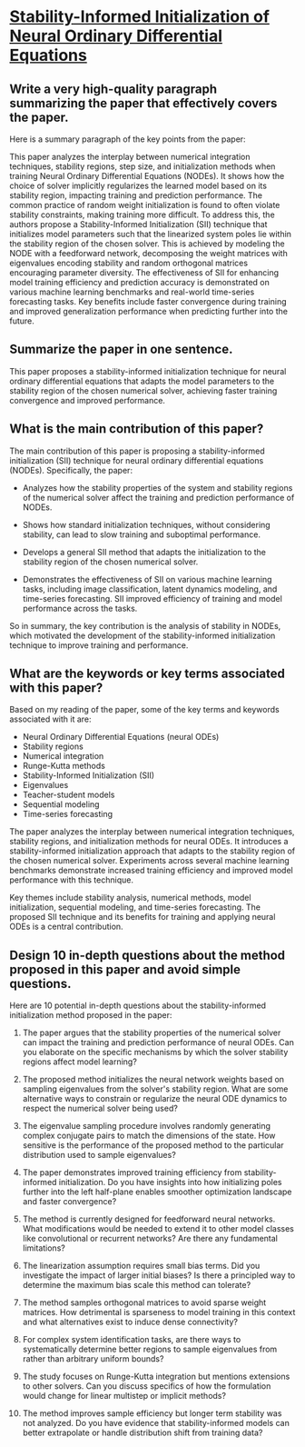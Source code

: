 # [Stability-Informed Initialization of Neural Ordinary Differential   Equations](https://arxiv.org/abs/2311.15890)

## Write a very high-quality paragraph summarizing the paper that effectively covers the paper.

 Here is a summary paragraph of the key points from the paper:

This paper analyzes the interplay between numerical integration techniques, stability regions, step size, and initialization methods when training Neural Ordinary Differential Equations (NODEs). It shows how the choice of solver implicitly regularizes the learned model based on its stability region, impacting training and prediction performance. The common practice of random weight initialization is found to often violate stability constraints, making training more difficult. To address this, the authors propose a Stability-Informed Initialization (SII) technique that initializes model parameters such that the linearized system poles lie within the stability region of the chosen solver. This is achieved by modeling the NODE with a feedforward network, decomposing the weight matrices with eigenvalues encoding stability and random orthogonal matrices encouraging parameter diversity. The effectiveness of SII for enhancing model training efficiency and prediction accuracy is demonstrated on various machine learning benchmarks and real-world time-series forecasting tasks. Key benefits include faster convergence during training and improved generalization performance when predicting further into the future.


## Summarize the paper in one sentence.

 This paper proposes a stability-informed initialization technique for neural ordinary differential equations that adapts the model parameters to the stability region of the chosen numerical solver, achieving faster training convergence and improved performance.


## What is the main contribution of this paper?

 The main contribution of this paper is proposing a stability-informed initialization (SII) technique for neural ordinary differential equations (NODEs). Specifically, the paper:

- Analyzes how the stability properties of the system and stability regions of the numerical solver affect the training and prediction performance of NODEs.

- Shows how standard initialization techniques, without considering stability, can lead to slow training and suboptimal performance. 

- Develops a general SII method that adapts the initialization to the stability region of the chosen numerical solver.

- Demonstrates the effectiveness of SII on various machine learning tasks, including image classification, latent dynamics modeling, and time-series forecasting. SII improved efficiency of training and model performance across the tasks.

So in summary, the key contribution is the analysis of stability in NODEs, which motivated the development of the stability-informed initialization technique to improve training and performance.


## What are the keywords or key terms associated with this paper?

 Based on my reading of the paper, some of the key terms and keywords associated with it are:

- Neural Ordinary Differential Equations (neural ODEs)
- Stability regions 
- Numerical integration 
- Runge-Kutta methods
- Stability-Informed Initialization (SII)
- Eigenvalues
- Teacher-student models
- Sequential modeling
- Time-series forecasting

The paper analyzes the interplay between numerical integration techniques, stability regions, and initialization methods for neural ODEs. It introduces a stability-informed initialization approach that adapts to the stability region of the chosen numerical solver. Experiments across several machine learning benchmarks demonstrate increased training efficiency and improved model performance with this technique.

Key themes include stability analysis, numerical methods, model initialization, sequential modeling, and time-series forecasting. The proposed SII technique and its benefits for training and applying neural ODEs is a central contribution.


## Design 10 in-depth questions about the method proposed in this paper and avoid simple questions.

 Here are 10 potential in-depth questions about the stability-informed initialization method proposed in the paper:

1. The paper argues that the stability properties of the numerical solver can impact the training and prediction performance of neural ODEs. Can you elaborate on the specific mechanisms by which the solver stability regions affect model learning? 

2. The proposed method initializes the neural network weights based on sampling eigenvalues from the solver's stability region. What are some alternative ways to constrain or regularize the neural ODE dynamics to respect the numerical solver being used?

3. The eigenvalue sampling procedure involves randomly generating complex conjugate pairs to match the dimensions of the state. How sensitive is the performance of the proposed method to the particular distribution used to sample eigenvalues?

4. The paper demonstrates improved training efficiency from stability-informed initialization. Do you have insights into how initializing poles further into the left half-plane enables smoother optimization landscape and faster convergence? 

5. The method is currently designed for feedforward neural networks. What modifications would be needed to extend it to other model classes like convolutional or recurrent networks? Are there any fundamental limitations?

6. The linearization assumption requires small bias terms. Did you investigate the impact of larger initial biases? Is there a principled way to determine the maximum bias scale this method can tolerate?  

7. The method samples orthogonal matrices to avoid sparse weight matrices. How detrimental is sparseness to model training in this context and what alternatives exist to induce dense connectivity?

8. For complex system identification tasks, are there ways to systematically determine better regions to sample eigenvalues from rather than arbitrary uniform bounds?

9. The study focuses on Runge-Kutta integration but mentions extensions to other solvers. Can you discuss specifics of how the formulation would change for linear multistep or implicit methods?

10. The method improves sample efficiency but longer term stability was not analyzed. Do you have evidence that stability-informed models can better extrapolate or handle distribution shift from training data?
